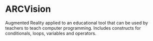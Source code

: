 # ARCVision

Augmented Reality applied to an educational tool that can be used by teachers to teach computer programming. Includes constructs for conditionals, loops, variables and operators. 
